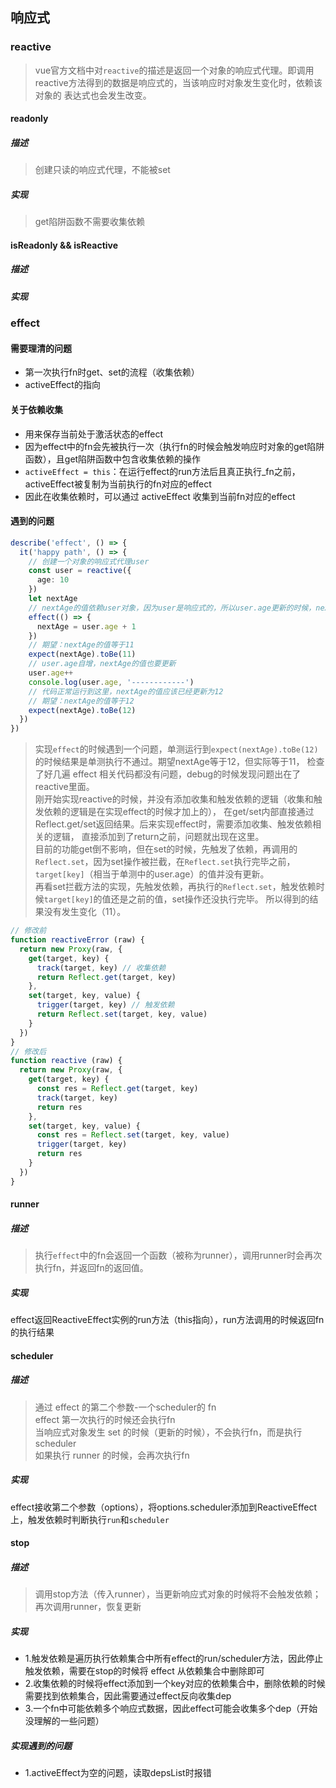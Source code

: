 ## 响应式

### reactive

> vue官方文档中对`reactive`的描述是返回一个对象的响应式代理。即调用reactive方法得到的数据是响应式的，当该响应时对象发生变化时，依赖该对象的
>   表达式也会发生改变。  

#### readonly

##### 描述

> 创建只读的响应式代理，不能被set

##### 实现

> get陷阱函数不需要收集依赖

#### isReadonly && isReactive

##### 描述

##### 实现

### effect

#### 需要理清的问题

 - 第一次执行fn时get、set的流程（收集依赖）
 - activeEffect的指向

#### 关于依赖收集

 - 用来保存当前处于激活状态的effect
 - 因为effect中的fn会先被执行一次（执行fn的时候会触发响应时对象的get陷阱函数），且get陷阱函数中包含收集依赖的操作
 - `activeEffect = this`：在运行effect的run方法后且真正执行_fn之前，activeEffect被复制为当前执行的fn对应的effect
 - 因此在收集依赖时，可以通过 activeEffect 收集到当前fn对应的effect

#### 遇到的问题

```typescript
describe('effect', () => {
  it('happy path', () => {
    // 创建一个对象的响应式代理user
    const user = reactive({
      age: 10
    })
    let nextAge
    // nextAge的值依赖user对象，因为user是响应式的，所以user.age更新的时候，nextAge的值也会更新
    effect(() => {
      nextAge = user.age + 1
    })
    // 期望：nextAge的值等于11
    expect(nextAge).toBe(11)
    // user.age自增，nextAge的值也要更新
    user.age++
    console.log(user.age, '------------')
    // 代码正常运行到这里，nextAge的值应该已经更新为12
    // 期望：nextAge的值等于12
    expect(nextAge).toBe(12)
  })
})
```

> 实现`effect`的时候遇到一个问题，单测运行到`expect(nextAge).toBe(12)`的时候结果是单测执行不通过。期望nextAge等于12，但实际等于11，
>   检查了好几遍 effect 相关代码都没有问题，debug的时候发现问题出在了reactive里面。  
> 刚开始实现reactive的时候，并没有添加收集和触发依赖的逻辑（收集和触发依赖的逻辑是在实现effect的时候才加上的），
>   在get/set内部直接通过Reflect.get/set返回结果。后来实现effect时，需要添加收集、触发依赖相关的逻辑，
>   直接添加到了return之前，问题就出现在这里。  
> 目前的功能get倒不影响，但在set的时候，先触发了依赖，再调用的`Reflect.set`，因为set操作被拦截，在`Reflect.set`执行完毕之前，
>   `target[key]`（相当于单测中的user.age）的值并没有更新。  
> 再看set拦截方法的实现，先触发依赖，再执行的`Reflect.set`，触发依赖时候`target[key]`的值还是之前的值，set操作还没执行完毕。
>   所以得到的结果没有发生变化（11）。

```typescript
// 修改前
function reactiveError (raw) {
  return new Proxy(raw, {
    get(target, key) {
      track(target, key) // 收集依赖
      return Reflect.get(target, key)
    },
    set(target, key, value) {
      trigger(target, key) // 触发依赖
      return Reflect.set(target, key, value)
    }
  })
}
// 修改后
function reactive (raw) {
  return new Proxy(raw, {
    get(target, key) {
      const res = Reflect.get(target, key)
      track(target, key)
      return res
    },
    set(target, key, value) {
      const res = Reflect.set(target, key, value)
      trigger(target, key)
      return res
    }
  })
}
```

#### runner

##### 描述

> 执行`effect`中的fn会返回一个函数（被称为runner），调用runner时会再次执行fn，并返回fn的返回值。

##### 实现

 effect返回ReactiveEffect实例的run方法（this指向），run方法调用的时候返回fn的执行结果

#### scheduler

##### 描述

> 通过 effect 的第二个参数-一个scheduler的 fn  
> effect 第一次执行的时候还会执行fn  
> 当响应式对象发生 set 的时候（更新的时候），不会执行fn，而是执行scheduler  
> 如果执行 runner 的时候，会再次执行fn

##### 实现

 effect接收第二个参数（options），将options.scheduler添加到ReactiveEffect上，触发依赖时判断执行`run`和`scheduler`  

#### stop

##### 描述

> 调用stop方法（传入runner），当更新响应式对象的时候将不会触发依赖；再次调用runner，恢复更新

##### 实现

 - 1.触发依赖是遍历执行依赖集合中所有effect的run/scheduler方法，因此停止触发依赖，需要在stop的时候将 effect 从依赖集合中删除即可  
 - 2.收集依赖的时候将effect添加到一个key对应的依赖集合中，删除依赖的时候需要找到依赖集合，因此需要通过effect反向收集dep  
 - 3.一个fn中可能依赖多个响应式数据，因此effect可能会收集多个dep（开始没理解的一些问题）

##### 实现遇到的问题

 - 1.activeEffect为空的问题，读取depsList时报错
